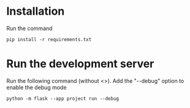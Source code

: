 # Installation

Run the command
```
pip install -r requirements.txt
```
# Run the development server
Run the following command (without <>). Add the "--debug" option to enable the debug mode

```
python -m flask --app project run --debug
```
